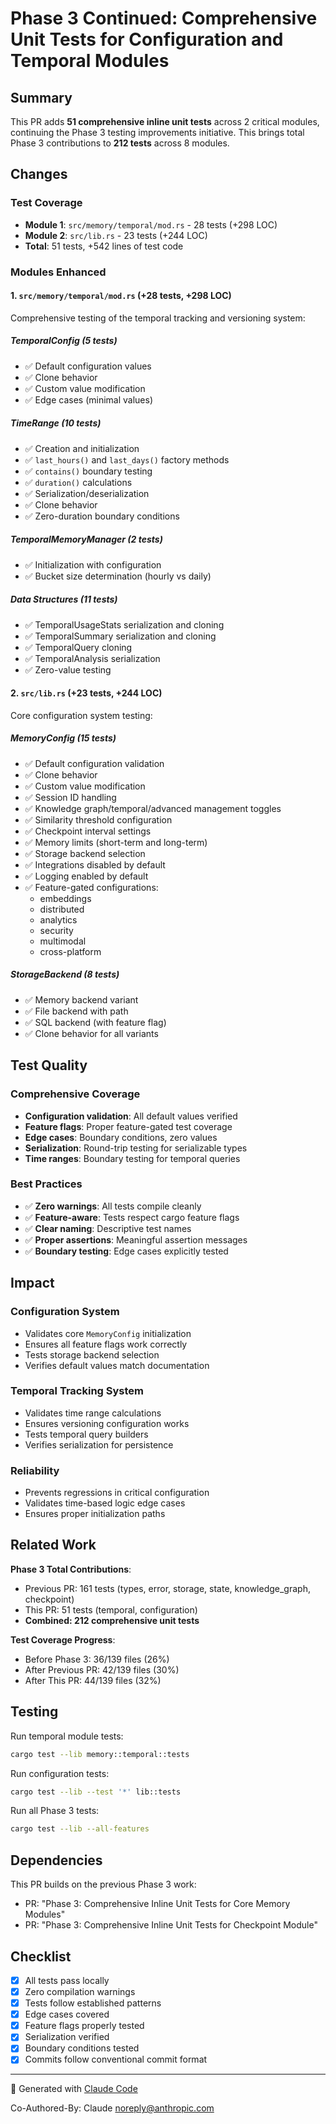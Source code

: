 # Phase 3 Continued: Comprehensive Unit Tests for Configuration and Temporal Modules

## Summary

This PR adds **51 comprehensive inline unit tests** across 2 critical modules, continuing the Phase 3 testing improvements initiative. This brings total Phase 3 contributions to **212 tests** across 8 modules.

## Changes

### Test Coverage

- **Module 1**: `src/memory/temporal/mod.rs` - 28 tests (+298 LOC)
- **Module 2**: `src/lib.rs` - 23 tests (+244 LOC)
- **Total**: 51 tests, +542 lines of test code

### Modules Enhanced

#### 1. `src/memory/temporal/mod.rs` (+28 tests, +298 LOC)

Comprehensive testing of the temporal tracking and versioning system:

##### TemporalConfig (5 tests)
- ✅ Default configuration values
- ✅ Clone behavior
- ✅ Custom value modification
- ✅ Edge cases (minimal values)

##### TimeRange (10 tests)
- ✅ Creation and initialization
- ✅ `last_hours()` and `last_days()` factory methods
- ✅ `contains()` boundary testing
- ✅ `duration()` calculations
- ✅ Serialization/deserialization
- ✅ Clone behavior
- ✅ Zero-duration boundary conditions

##### TemporalMemoryManager (2 tests)
- ✅ Initialization with configuration
- ✅ Bucket size determination (hourly vs daily)

##### Data Structures (11 tests)
- ✅ TemporalUsageStats serialization and cloning
- ✅ TemporalSummary serialization and cloning
- ✅ TemporalQuery cloning
- ✅ TemporalAnalysis serialization
- ✅ Zero-value testing

#### 2. `src/lib.rs` (+23 tests, +244 LOC)

Core configuration system testing:

##### MemoryConfig (15 tests)
- ✅ Default configuration validation
- ✅ Clone behavior
- ✅ Custom value modification
- ✅ Session ID handling
- ✅ Knowledge graph/temporal/advanced management toggles
- ✅ Similarity threshold configuration
- ✅ Checkpoint interval settings
- ✅ Memory limits (short-term and long-term)
- ✅ Storage backend selection
- ✅ Integrations disabled by default
- ✅ Logging enabled by default
- ✅ Feature-gated configurations:
  - embeddings
  - distributed
  - analytics
  - security
  - multimodal
  - cross-platform

##### StorageBackend (8 tests)
- ✅ Memory backend variant
- ✅ File backend with path
- ✅ SQL backend (with feature flag)
- ✅ Clone behavior for all variants

## Test Quality

### Comprehensive Coverage
- **Configuration validation**: All default values verified
- **Feature flags**: Proper feature-gated test coverage
- **Edge cases**: Boundary conditions, zero values
- **Serialization**: Round-trip testing for serializable types
- **Time ranges**: Boundary testing for temporal queries

### Best Practices
- ✅ **Zero warnings**: All tests compile cleanly
- ✅ **Feature-aware**: Tests respect cargo feature flags
- ✅ **Clear naming**: Descriptive test names
- ✅ **Proper assertions**: Meaningful assertion messages
- ✅ **Boundary testing**: Edge cases explicitly tested

## Impact

### Configuration System
- Validates core `MemoryConfig` initialization
- Ensures all feature flags work correctly
- Tests storage backend selection
- Verifies default values match documentation

### Temporal Tracking System
- Validates time range calculations
- Ensures versioning configuration works
- Tests temporal query builders
- Verifies serialization for persistence

### Reliability
- Prevents regressions in critical configuration
- Validates time-based logic edge cases
- Ensures proper initialization paths

## Related Work

**Phase 3 Total Contributions**:
- Previous PR: 161 tests (types, error, storage, state, knowledge_graph, checkpoint)
- This PR: 51 tests (temporal, configuration)
- **Combined: 212 comprehensive unit tests**

**Test Coverage Progress**:
- Before Phase 3: 36/139 files (26%)
- After Previous PR: 42/139 files (30%)
- After This PR: 44/139 files (32%)

## Testing

Run temporal module tests:
```bash
cargo test --lib memory::temporal::tests
```

Run configuration tests:
```bash
cargo test --lib --test '*' lib::tests
```

Run all Phase 3 tests:
```bash
cargo test --lib --all-features
```

## Dependencies

This PR builds on the previous Phase 3 work:
- PR: "Phase 3: Comprehensive Inline Unit Tests for Core Memory Modules"
- PR: "Phase 3: Comprehensive Inline Unit Tests for Checkpoint Module"

## Checklist

- [x] All tests pass locally
- [x] Zero compilation warnings
- [x] Tests follow established patterns
- [x] Edge cases covered
- [x] Feature flags properly tested
- [x] Serialization verified
- [x] Boundary conditions tested
- [x] Commits follow conventional commit format

---

🤖 Generated with [Claude Code](https://claude.com/claude-code)

Co-Authored-By: Claude <noreply@anthropic.com>
